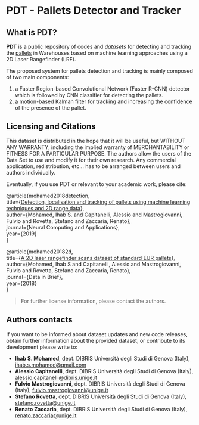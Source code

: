 # PDT - Pallets Detector and Tracker

## What is PDT?
 
**PDT** is a public repository of codes and *datasets* for detecting and tracking the [pallets](https://en.wikipedia.org/wiki/EUR-pallet) in Warehouses based on machine learning approaches using a 2D Laser Rangefinder (LRF). 

The proposed system for pallets detection and tracking is mainly composed of two main components:
1. a Faster Region-based Convolutional Network (Faster R-CNN) detector which is followed by CNN classifier for detecting the pallets.
2. a motion-based Kalman filter for tracking and increasing the confidence of the presence of the pallet.

## Licensing and Citations 

This dataset is distributed in the hope that it will be useful, but WITHOUT ANY WARRANTY, including the implied warranty of MERCHANTABILITY or FITNESS FOR A PARTICULAR PURPOSE. The authors allow the users of the Data Set to use and modify it for their own research. Any commercial application, redistribution, etc... has to be arranged between users and authors individually.

Eventually, if you use PDT or relevant to your academic work, please cite:

@article{mohamed2018detection,<br/>
  title={[Detection, localisation and tracking of pallets using machine learning techniques and 2D range data](https://link.springer.com/article/10.1007/s00521-019-04352-0?wt_mc=Internal.Event.1.SEM.ArticleAuthorOnlineFirst&utm_source=ArticleAuthorOnlineFirst&utm_medium=email&utm_content=AA_en_06082018&ArticleAuthorOnlineFirst_20190809)},<br/>
   author={Mohamed, Ihab S. and Capitanelli, Alessio and Mastrogiovanni, Fulvio and Rovetta, Stefano and Zaccaria, Renato},<br/>
  journal={Neural Computing and Applications},<br/>
  year={2019}<br/>
}<br/>

@article{mohamed20182d,<br/>
  title={[A 2D laser rangefinder scans dataset of standard EUR pallets](https://www.sciencedirect.com/science/article/pii/S235234091930188X)},<br/>
  author={Mohamed, Ihab S and Capitanelli, Alessio and Mastrogiovanni, Fulvio and Rovetta, Stefano and Zaccaria, Renato},<br/>
  journal={Data in Brief},<br/>
  year={2018}<br/>
}<br/>

> For further license information, please contact the authors.


## Authors contacts

If you want to be informed about dataset updates and new code releases, obtain further information about the provided dataset, or contribute to its development please write to:

- **Ihab S. Mohamed**, dept. DIBRIS Università degli Studi di Genova (Italy), ihab.s.mohamed@gmail.com
- **Alessio Capitanelli**, dept. DIBRIS Università degli Studi di Genova (Italy), alessio.capitanelli@dibris.unige.it
- **Fulvio Mastrogiovanni**, dept. DIBRIS Università degli Studi di Genova (Italy), fulvio.mastrogiovanni@unige.it
- **Stefano Rovetta**, dept. DIBRIS Università degli Studi di Genova (Italy), stefano.rovetta@unige.it
- **Renato Zaccaria**, dept. DIBRIS Università degli Studi di Genova (Italy), renato.zaccaria@unige.it





